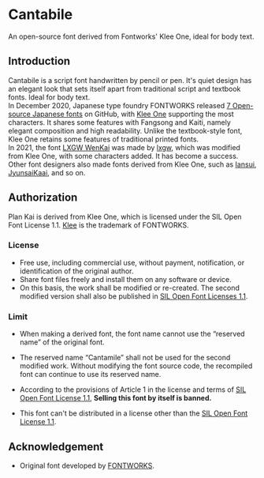 # Cantabile
An open-source font derived from Fontworks' Klee One, ideal for body text.  

## Introduction
Cantabile is a script font handwritten by pencil or pen. It's quiet design has an elegant look that sets itself apart from traditional script and textbook fonts. Ideal for body text.  
In December 2020, Japanese type foundry FONTWORKS released [7 Open-source Japanese fonts](https://github.com/fontworks-fonts) on GitHub, with [Klee One](https://github.com/fontworks-fonts/Klee) supporting the most characters. It shares some features with Fangsong and Kaiti, namely elegant composition and high readability. Unlike the textbook-style font, Klee One retains some features of traditional printed fonts.  
In 2021, the font [LXGW WenKai](https://github.com/lxgw/LxgwWenKai) was made by [lxgw](https://github.com/lxgw), which was modified from Klee One, with some characters added. It has become a success. Other font designers also made fonts derived from Klee One, such as [Iansui](https://github.com/ButTaiwan/iansui), [JyunsaiKaai](https://github.com/ItMarki/jyunsaikaai), and so on. 

## Authorization

Plan Kai is derived from Klee One, which is licensed under the SIL Open Font License 1.1. [Klee](https://github.com/fontworks-fonts/Klee) is the trademark of FONTWORKS.

### License

- Free use, including commercial use, without payment, notification, or identification of the original author.
- Share font files freely and install them on any software or device.
- On this basis, the work shall be modified or re-created. The second modified version shall also be published in [SIL Open Font Licenses 1.1](https://scripts.sil.org/OFL).

### Limit

- When making a derived font, the font name cannot use the “reserved name” of the original font.
- The reserved name “Cantamile” shall not be used for the second modified work. Without modifying the font source code, the recompiled font can continue to use its reserved name.
  
- According to the provisions of Article 1 in the license and terms of [SIL Open Font License 1.1](https://scripts.sil.org/OFL), **Selling this font by itself is banned.**
- This font can't be distributed in a license other than the [SIL Open Font License 1.1](https://scripts.sil.org/OFL).

## Acknowledgement

- Original font developed by [FONTWORKS](http://fontworks.co.jp).
